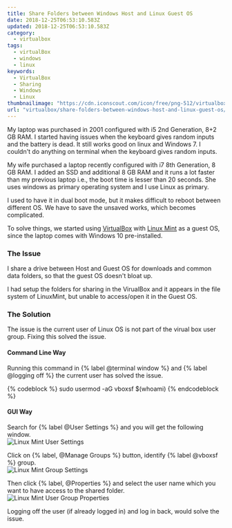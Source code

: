 ```yaml
---
title: Share Folders between Windows Host and Linux Guest OS
date: 2018-12-25T06:53:10.583Z
updated: 2018-12-25T06:53:10.583Z
category:
  - virtualbox
tags:
  - virtualBox
  - windows
  - linux
keywords:
  - VirtualBox
  - Sharing
  - Windows
  - Linux
thumbnailimage: "https://cdn.iconscout.com/icon/free/png-512/virtualbox-3-569544.png"
url: "virtualbox/share-folders-between-windows-host-and-linux-guest-os/"
---
```

My laptop was purchased in 2001 configured with i5 2nd Generation, 8+2 GB RAM.  I started having issues when the keyboard gives random inputs and the battery is dead.  It still works good on linux and Windows 7. I couldn't do anything on terminal when the keyboard gives random inputs.
<!--more-->
My wife purchased a laptop recently configured with i7 8th Generation, 8 GB RAM. I added an SSD and additional 8 GB RAM and it runs a lot faster than my previous laptop i.e., the boot time is lesser than 20 seconds.  She uses windows as primary operating system and I use Linux as primary.

I used to have it in dual boot mode, but it makes difficult to reboot between different OS.  We have to save the unsaved works, which becomes complicated.

To solve things, we started using [VirtualBox](https://virtualbox.org/) with [Linux Mint](https://linuxmint.com/) as a guest OS, since the laptop comes with Windows 10 pre-installed.

### The Issue
I share a drive between Host and Guest OS for downloads and common data folders, so that the guest OS doesn't bloat up.

I had setup the folders for sharing in the VirualBox and it appears in the file system of LinuxMint, but unable to access/open it in the Guest OS.

### The Solution
The issue is the current user of Linux OS is not part of the virual box user group.  Fixing this solved the issue.

#### Command Line Way
Running this command in {% label @terminal window %} and {% label @logging off %} the current user has solved the issue.

{% codeblock %}
sudo usermod -aG vboxsf $(whoami)
{% endcodeblock %}

#### GUI Way
Search for {% label @User Settings %} and you will get the following window.  
![Linux Mint User Settings](https://res.cloudinary.com/anbuchelva/image/upload/v1546629701/images/virualbox/linux-mint-user-settings.png)

Click on {% label, @Manage Groups %} button, identify {% label @vboxsf %} group.  
![Linux Mint Group Settings](https://res.cloudinary.com/anbuchelva/image/upload/v1546629701/images/virualbox/linux-mint-group-settings.png)

Then click {% label, @Properties %} and select the user name which you want to have access to the shared folder.  
![Linux Mint User Group Properties](https://res.cloudinary.com/anbuchelva/image/upload/v1546629701/images/virualbox/linux-mint-user-group-properties.png)

Logging off the user (if already logged in) and log in back, would solve the issue.
